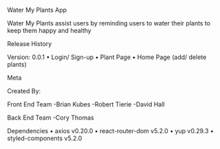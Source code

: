 ﻿Water My Plants App

Water My Plants assist users by reminding users to water their plants to keep them happy and healthy

Release History

Version: 0.0.1
    • Login/ Sign-up
    • Plant Page
    • Home Page (add/ delete plants)

Meta

Created By:
     
Front End Team
    -Brian Kubes
    -Robert Tierie
    -David Hall
    
Back End Team
    -Cory Thomas
      
   

Dependencies
    • axios v0.20.0
    • react-router-dom v5.2.0
    • yup v0.29.3
    • styled-components v5.2.0


          


